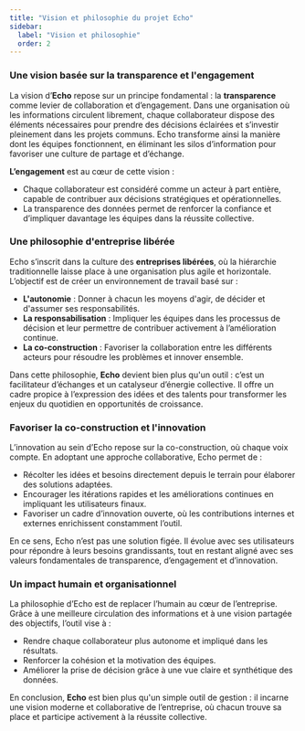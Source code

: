 ```yaml
---
title: "Vision et philosophie du projet Echo"
sidebar:
  label: "Vision et philosophie"
  order: 2
---
```

### **Une vision basée sur la transparence et l'engagement**
La vision d’**Echo** repose sur un principe fondamental : la **transparence** comme levier de collaboration et d’engagement. Dans une organisation où les informations circulent librement, chaque collaborateur dispose des éléments nécessaires pour prendre des décisions éclairées et s’investir pleinement dans les projets communs. Echo transforme ainsi la manière dont les équipes fonctionnent, en éliminant les silos d’information pour favoriser une culture de partage et d’échange.

**L’engagement** est au cœur de cette vision :
- Chaque collaborateur est considéré comme un acteur à part entière, capable de contribuer aux décisions stratégiques et opérationnelles.
- La transparence des données permet de renforcer la confiance et d’impliquer davantage les équipes dans la réussite collective.

### **Une philosophie d'entreprise libérée**
Echo s’inscrit dans la culture des **entreprises libérées**, où la hiérarchie traditionnelle laisse place à une organisation plus agile et horizontale. L’objectif est de créer un environnement de travail basé sur :
- **L'autonomie** : Donner à chacun les moyens d'agir, de décider et d'assumer ses responsabilités.
- **La responsabilisation** : Impliquer les équipes dans les processus de décision et leur permettre de contribuer activement à l’amélioration continue.
- **La co-construction** : Favoriser la collaboration entre les différents acteurs pour résoudre les problèmes et innover ensemble.

Dans cette philosophie, **Echo** devient bien plus qu'un outil : c’est un facilitateur d’échanges et un catalyseur d’énergie collective. Il offre un cadre propice à l’expression des idées et des talents pour transformer les enjeux du quotidien en opportunités de croissance.

### **Favoriser la co-construction et l'innovation**
L’innovation au sein d’Echo repose sur la co-construction, où chaque voix compte. En adoptant une approche collaborative, Echo permet de :
- Récolter les idées et besoins directement depuis le terrain pour élaborer des solutions adaptées.
- Encourager les itérations rapides et les améliorations continues en impliquant les utilisateurs finaux.
- Favoriser un cadre d’innovation ouverte, où les contributions internes et externes enrichissent constamment l’outil.

En ce sens, Echo n’est pas une solution figée. Il évolue avec ses utilisateurs pour répondre à leurs besoins grandissants, tout en restant aligné avec ses valeurs fondamentales de transparence, d’engagement et d’innovation.

### **Un impact humain et organisationnel**
La philosophie d’Echo est de replacer l’humain au cœur de l’entreprise. Grâce à une meilleure circulation des informations et à une vision partagée des objectifs, l’outil vise à :
- Rendre chaque collaborateur plus autonome et impliqué dans les résultats.
- Renforcer la cohésion et la motivation des équipes.
- Améliorer la prise de décision grâce à une vue claire et synthétique des données.

En conclusion, **Echo** est bien plus qu'un simple outil de gestion : il incarne une vision moderne et collaborative de l’entreprise, où chacun trouve sa place et participe activement à la réussite collective.

